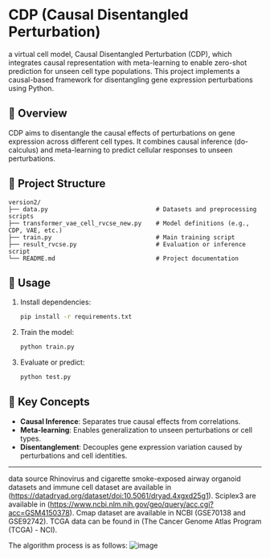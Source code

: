 
# CDP (Causal Disentangled Perturbation)
a virtual cell model, Causal Disentangled Perturbation (CDP), which integrates causal representation with meta-learning to enable zero-shot prediction for unseen cell type populations.
This project implements a causal-based framework for disentangling gene expression perturbations using Python.

## 📘 Overview
CDP aims to disentangle the causal effects of perturbations on gene expression across different cell types. It combines causal inference (do-calculus) and meta-learning to predict cellular responses to unseen perturbations.

## 🧩 Project Structure
```
version2/
├── data.py                              # Datasets and preprocessing scripts
├── transformer_vae_cell_rvcse_new.py    # Model definitions (e.g., CDP, VAE, etc.)
├── train.py                             # Main training script
├── result_rvcse.py                      # Evaluation or inference script
└── README.md                            # Project documentation
```

## 🚀 Usage
1. Install dependencies:
   ```bash
   pip install -r requirements.txt
   ```

2. Train the model:
   ```bash
   python train.py
   ```

3. Evaluate or predict:
   ```bash
   python test.py
   ```

## 🧠 Key Concepts
- **Causal Inference**: Separates true causal effects from correlations.
- **Meta-learning**: Enables generalization to unseen perturbations or cell types.
- **Disentanglement**: Decouples gene expression variation caused by perturbations and cell identities.

---
data source
Rhinovirus and cigarette smoke-exposed airway organoid datasets and immune cell dataset are available in (https://datadryad.org/dataset/doi:10.5061/dryad.4xgxd25g1). Sciplex3 are available in (https://www.ncbi.nlm.nih.gov/geo/query/acc.cgi?acc=GSM4150378). Cmap dataset are available in NCBI (GSE70138 and GSE92742). TCGA data can be found in (The Cancer Genome Atlas Program (TCGA) - NCI).

The algorithm process is as follows:
![image](https://github.com/jc1999123/CDP/blob/main/figure1.jpg)
